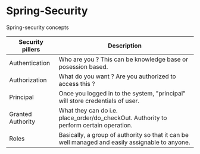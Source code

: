 # Spring-Security
Spring-security concepts

| Security pillers | Description |
| ------ | ------ |
| Authentication | Who are you ? This can be knowledge base or posession based. |
| Authorization | What do you want ? Are you authorized to access this ? |
| Principal | Once you logged in to the system, "principal" will store credentials of user. |
| Granted Authority | What they can do i.e. place_order/do_checkOut. Authority to perform certain operation.|
| Roles | Basically, a group of authority so that it can be well managed and easily assignable to anyone. |